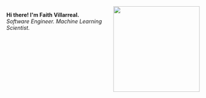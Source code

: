 <img align='right' src='https://i.pinimg.com/originals/fd/29/17/fd2917011ee86ab92408f9eb6fd3c6f8.png' width='225"'>


**Hi there! I'm Faith Villarreal.** <br>
*Software Engineer. Machine Learning Scientist.*



</span>
</div>
